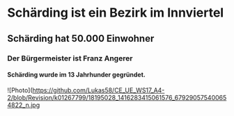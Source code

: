 # Schärding ist ein Bezirk im Innviertel
## Schärding hat 50.000 Einwohner
### Der Bürgermeister ist Franz Angerer
#### Schärding wurde im 13 Jahrhunder gegründet.


![Photo](https://github.com/Lukas58/CE_UE_WS17_A4-2/blob/Revision/k01267799/18195028_1416283415061576_679290575400654822_n.jpg

